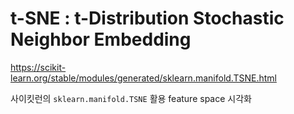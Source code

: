 # t-SNE : t-Distribution Stochastic Neighbor Embedding

https://scikit-learn.org/stable/modules/generated/sklearn.manifold.TSNE.html

사이킷런의 `sklearn.manifold.TSNE` 활용 feature space 시각화

